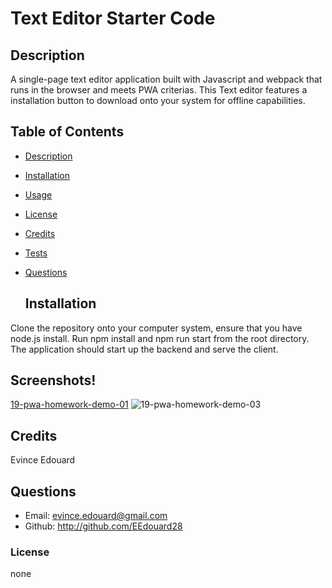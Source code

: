 # Text Editor Starter Code
  
  ## Description
 A single-page text editor application built with Javascript and webpack that runs in the browser and meets PWA criterias. This Text editor features a installation button to download onto your system for offline capabilities.

## Table of Contents
- [Description](#description)
- [Installation](#installation)
- [Usage](#usage)
- [License](#license)
- [Credits](#credits)
- [Tests](#tests)
- [Questions](#questions)

  ## Installation
Clone the repository onto your computer system, ensure that you have node.js install. Run npm install and npm run start from the root directory. The application should start up the backend and serve the client.

## Screenshots!
[19-pwa-homework-demo-01](https://user-images.githubusercontent.com/111817163/205190966-3fde2d09-03d1-4392-a5db-41d517f86605.gif)
![19-pwa-homework-demo-03](https://user-images.githubusercontent.com/111817163/205191006-749a5064-0683-417b-a951-5392a2a42480.png)


  ## Credits
  Evince Edouard

  ## Questions
 - Email: evince.edouard@gmail.com
 - Github: http://github.com/EEdouard28

  ### License
  none


